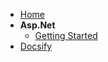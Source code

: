 <!-- docs/_sidebar.md -->

- [Home](/)
- **Asp.Net**
    - [Getting Started](dotnet/getting-started.md)
- [Docsify](docsify.md)
